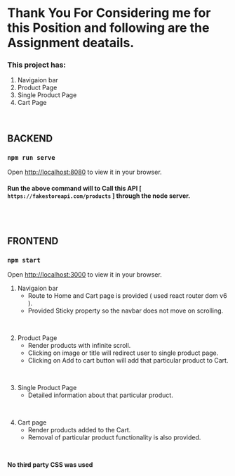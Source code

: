 # Thank You For Considering me for this Position and following are the Assignment deatails.

### This project has:
1. Navigaion bar
2. Product Page
3. Single Product Page
4. Cart Page

<br>

## BACKEND
### `npm run serve` 
Open [http://localhost:8080](http://localhost:8080) to view it in your browser.
#### Run the above command will to Call this API [ `https://fakestoreapi.com/products` ] through the node server.

<br>
<br>

## FRONTEND
### `npm start`
Open [http://localhost:3000](http://localhost:3000) to view it in your browser.

1. Navigaion bar
    * Route to Home and Cart page is provided ( used react router dom v6 ).
    * Provided Sticky property so the navbar does not move on scrolling.

<br>

2. Product Page
    * Render products with infinite scroll.
    * Clicking on image or title will redirect user to single product page.
    * Clicking on Add to cart button will add that particular product to Cart.

<br>

3.  Single Product Page
    * Detailed information about that particular product.

<br>

4. Cart page
    * Render products added to the Cart.
    * Removal of particular product functionality is also provided.
    
<br>

**No third party CSS was used**